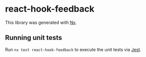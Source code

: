 # react-hook-feedback

This library was generated with [Nx](https://nx.dev).

## Running unit tests

Run `nx test react-hook-feedback` to execute the unit tests via [Jest](https://jestjs.io).
